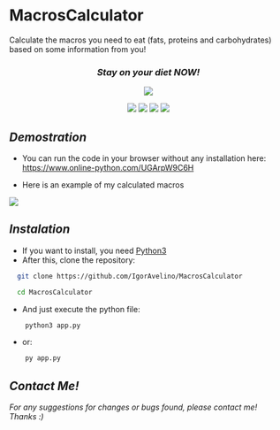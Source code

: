 # MacrosCalculator
Calculate the macros you need to eat (fats, proteins and carbohydrates) based on some information from you!

<h3 align="center"> <i> Stay on your diet NOW! </i> </h3>
<p align="center">
  <img src="https://github.com/user-attachments/assets/64ba1e0c-73ce-4c71-922a-5a5e3e4793d4">

</p>
<p align="center">
  <img src="https://img.shields.io/badge/Author-Igor Avelino -blue?style=flat-square">
  <img src="https://img.shields.io/badge/Open%20Source-Yes-darkgreen?style=flat-square">
  <img src="https://img.shields.io/badge/Maintained-Yes-purple?style=flat-square">
  <img src="https://img.shields.io/badge/Written%20In-Python-darkcyan?style=flat-square">
</p>

## _Demostration_
- You can run the code in your browser without any installation here: https://www.online-python.com/UGArpW9C6H

- Here is an example of my calculated macros
<img src="https://github.com/user-attachments/assets/e6b771a2-5c33-4ffb-b744-54e7db493cfb">

## _Instalation_
- If you want to install, you need [Python3](https://www.python.org/downloads/)
- After this, clone the repository:
```bash
  git clone https://github.com/IgorAvelino/MacrosCalculator
```
```bash
  cd MacrosCalculator
```
- And just execute the python file:
```bash
    python3 app.py
```
- or:
```bash
    py app.py
```

## _Contact Me!_
_For any suggestions for changes or bugs found, please contact me!_ <br>
_Thanks :)_

